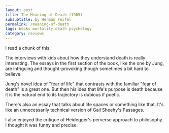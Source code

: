 ```yaml
---
layout: post
title: The Meaning of Death (1965)
subsubtitle: by Herman Feifel
permalink: /meaning-of-death
tags: books mortality death psychology
category: reviews
---
```


I read a chunk of this.
<!--more-->
The interviews with kids about how they understand death is really interesting.
The essays in the first section of the book, like the one by Jung, are intriguing and thought-provoking though sometimes a bit hard to believe.

Jung's novel idea of "fear of life" that contrasts with the familiar "fear of death" is a great one.
But then his idea that life's purpose is death because it is the natural end to its trajectory is dubious if poetic.

There's also an essay that talks about life spaces or something like that.
It's like an unnecessarily technical version of Gail Sheehy's Passages.

I also enjoyed the critique of Heidegger's perverse approach to philosophy.
I thought it was funny and precise.